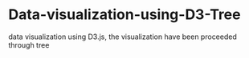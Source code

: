 # Data-visualization-using-D3-Tree
data visualization using D3.js, the visualization have been proceeded through tree
